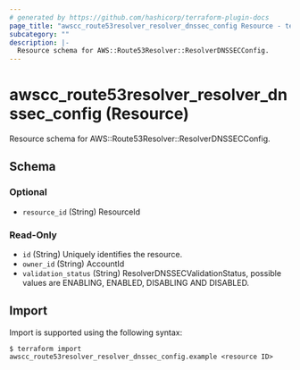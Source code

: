 ```yaml
---
# generated by https://github.com/hashicorp/terraform-plugin-docs
page_title: "awscc_route53resolver_resolver_dnssec_config Resource - terraform-provider-awscc"
subcategory: ""
description: |-
  Resource schema for AWS::Route53Resolver::ResolverDNSSECConfig.
---
```


# awscc_route53resolver_resolver_dnssec_config (Resource)

Resource schema for AWS::Route53Resolver::ResolverDNSSECConfig.



<!-- schema generated by tfplugindocs -->
## Schema

### Optional

- `resource_id` (String) ResourceId

### Read-Only

- `id` (String) Uniquely identifies the resource.
- `owner_id` (String) AccountId
- `validation_status` (String) ResolverDNSSECValidationStatus, possible values are ENABLING, ENABLED, DISABLING AND DISABLED.

## Import

Import is supported using the following syntax:

```shell
$ terraform import awscc_route53resolver_resolver_dnssec_config.example <resource ID>
```
